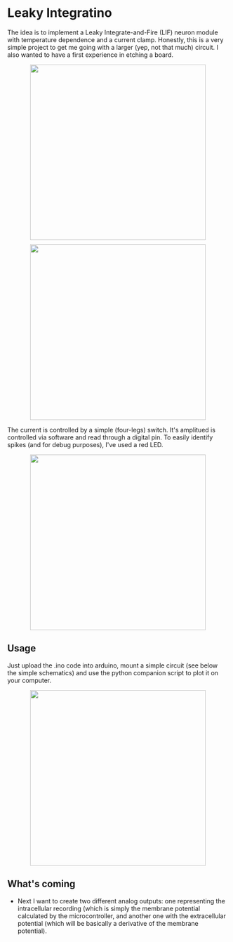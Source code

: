 Leaky Integratino
===

The idea is to implement a Leaky Integrate-and-Fire (LIF) neuron module with temperature dependence and a current clamp. Honestly, this is a very simple project to get me going with a larger (yep, not that much) circuit. I also wanted to have a first experience in etching a board.

<img src="https://raw.githubusercontent.com/thmosqueiro/PlaygroundINO/master/Medium-Projects/LeakyIntegratino/images/LeakyIntegratino.png" width=400px style="display: block; margin: 10px auto 10px auto;" />
<img src="https://raw.githubusercontent.com/thmosqueiro/PlaygroundINO/master/Medium-Projects/LeakyIntegratino/images/Temperature+Noise_effects.png" width=400px style="display: block; margin: 10px auto 10px auto;" />


The current is controlled by a simple (four-legs) switch. It's amplitued is controlled via software and read through a digital pin. To easily identify spikes (and for debug purposes), I've used a red LED.

<img src="https://raw.githubusercontent.com/thmosqueiro/PlaygroundINO/master/Medium-Projects/LeakyIntegratino/images/IMG_20150510_183327.jpg" width=400px style="display: block; margin: 10px auto 10px auto;" />



Usage
---

Just upload the .ino code into arduino, mount a simple circuit (see
below the simple schematics) and use the python companion script to
plot it on your computer.


<img src="https://github.com/thmosqueiro/PlaygroundINO/blob/master/Medium-Projects/LeakyIntegratino/images/LIFino_schematics.png" width=400px style="display: block; margin: 10px auto 10px auto;" />


What's coming
---

* Next I want to create two different analog outputs: one representing the intracellular recording (which is simply the membrane potential calculated by the microcontroller, and another one with the extracellular potential (which will be basically a derivative of the membrane potential).
